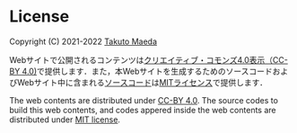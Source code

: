 # License

Copyright (C) 2021-2022 [Takuto Maeda](https://tktmyd.github.io)

Webサイトで公開されるコンテンツは[クリエイティブ・コモンズ4.0表示（CC-BY 4.0)](https://creativecommons.org/licenses/by/4.0/)で提供します．また，本Webサイトを生成するためのソースコードおよびWebサイト中に含まれる[ソースコード](https://github.com/tktmyd/pygmt-howto-jp)は[MITライセンス](https://opensource.org/licenses/MIT)で提供します．

The web contents are distributed under [CC-BY 4.0](https://creativecommons.org/licenses/by/4.0/). The source codes to build this web contents, and codes appered inside the web contents are distributed under [MIT license](https://opensource.org/licenses/MIT). 